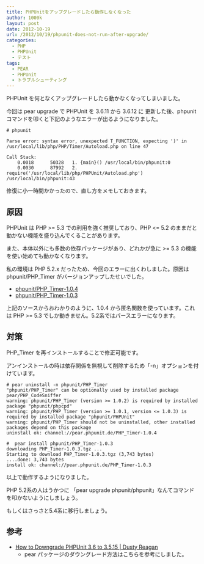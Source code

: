 ```yaml
---
title: PHPUnitをアップグレードしたら動作しなくなった
author: 1000k
layout: post
date: 2012-10-19
url: /2012/10/19/phpunit-does-not-run-after-upgrade/
categories:
  - PHP
  - PHPUnit
  - テスト
tags:
  - PEAR
  - PHPUnit
  - トラブルシューティング
---
```

PHPUnit を何となくアップグレードしたら動かなくなってしまいました。

今回は pear upgrade で PHPUnit を 3.6.11 から 3.6.12 に 更新した後、phpunit コマンドを叩くと下記のようなエラーが出るようになりました。

```
# phpunit

Parse error: syntax error, unexpected T_FUNCTION, expecting ')' in /usr/local/lib/php/PHP/Timer/Autoload.php on line 47

Call Stack:
    0.0018      50328   1. {main}() /usr/local/bin/phpunit:0
    0.0030      87992   2. require('/usr/local/lib/php/PHPUnit/Autoload.php') /usr/local/bin/phpunit:43
```


修復に小一時間かかったので、直し方をメモしておきます。

<!--more-->

## 原因

PHPUnit は PHP >= 5.3 での利用を強く推奨しており、PHP <= 5.2 のままだと動かない機能を盛り込んでくることがあります。

また、本体以外にも多数の依存パッケージがあり、どれかが急に >= 5.3 の機能を使い始めても動かなくなります。

私の環境は PHP 5.2.x だったため、今回のエラーに出くわしました。原因は phpunit/PHP_Timer がバージョンアップしたせいでした。

  * [phpunit/PHP_Timer-1.0.4](https://github.com/sebastianbergmann/php-timer/blob/1.0.4/PHP/Timer/Autoload.php)
  * [phpunit/PHP_Timer-1.0.3](https://github.com/sebastianbergmann/php-timer/blob/1.0.3/PHP/Timer/Autoload.php)

上記のソースからおわかりのように、1.0.4 から匿名関数を使っています。これは PHP >= 5.3 でしか動きません。5.2系ではパースエラーになります。

## 対策

PHP_Timer を再インストールすることで修正可能です。

アンインストールの時は依存関係を無視して削除するため「-n」オプションを付けています。

```
# pear uninstall -n phpunit/PHP_Timer
"phpunit/PHP_Timer" can be optionally used by installed package pear/PHP_CodeSniffer
warning: phpunit/PHP_Timer (version >= 1.0.2) is required by installed package "phpunit/phpcpd"
warning: phpunit/PHP_Timer (version >= 1.0.1, version <= 1.0.3) is required by installed package "phpunit/PHPUnit"
warning: phpunit/PHP_Timer should not be uninstalled, other installed packages depend on this package
uninstall ok: channel://pear.phpunit.de/PHP_Timer-1.0.4

#  pear install phpunit/PHP_Timer-1.0.3
downloading PHP_Timer-1.0.3.tgz ...
Starting to download PHP_Timer-1.0.3.tgz (3,743 bytes)
....done: 3,743 bytes
install ok: channel://pear.phpunit.de/PHP_Timer-1.0.3
```


以上で動作するようになりました。

PHP 5.2系の人はうかつに 「pear upgrade phpunit/phpunit」なんてコマンドを叩かないようにしましょう。

もしくはさっさと5.4系に移行しましょう。

## 参考

  * [How to Downgrade PHPUnit 3.6 to 3.5.15 | Dusty Reagan](http://dustyreagan.com/downgrade-phpunit-3-6-to-3-5-15/)
      * pear パッケージのダウングレード方法はこちらを参考にしました。